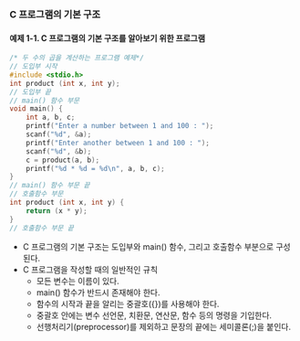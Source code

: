 ### C 프로그램의 기본 구조

#### 예제 1-1. C 프로그램의 기본 구조를 알아보기 위한 프로그램

```c
/* 두 수의 곱을 계산하는 프로그램 예제*/
// 도입부 시작
#include <stdio.h>
int product (int x, int y);
// 도입부 끝
// main() 함수 부문
void main() {
    int a, b, c;
    printf("Enter a number between 1 and 100 : ");
    scanf("%d", &a);
    printf("Enter another between 1 and 100 : ");
    scanf("%d", &b);
    c = product(a, b);
    printf("%d * %d = %d\n", a, b, c);
}
// main() 함수 부문 끝
// 호출함수 부문
int product (int x, int y) {
    return (x * y);
}
// 호출함수 부문 끝
```

- C 프로그램의 기본 구조는 도입부와 main() 함수, 그리고 호출함수 부분으로 구성된다.
- C 프로그램을 작성할 때의 일반적인 규칙
  - 모든 변수는 이름이 있다.
  - main() 함수가 반드시 존재해야 한다.
  - 함수의 시작과 끝을 알리는 중괄호({})를 사용해야 한다.
  - 중괄호 안에는 변수 선언문, 치환문, 연산문, 함수 등의 명령을 기입한다.
  - 선행처리기(preprocessor)를 제외하고 문장의 끝에는 세미콜론(;)을 붙인다.
